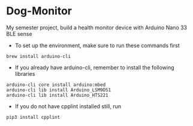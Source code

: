# Dog-Monitor
My semester project, build a health monitor device with Arduino Nano 33 BLE sense

* To set up the environment, make sure to run these commands first
```shell
brew install arduino-cli
```

* If you already have arduino-cli, remember to install the following libraries
```shell
arduino-cli core install arduino:mbed
arduino-cli lib install Arduino_LSM9DS1
arduino-cli lib install Arduino_HTS221
```

* If you do not have cpplint installed still, run
```shell
pip3 install cpplint
```